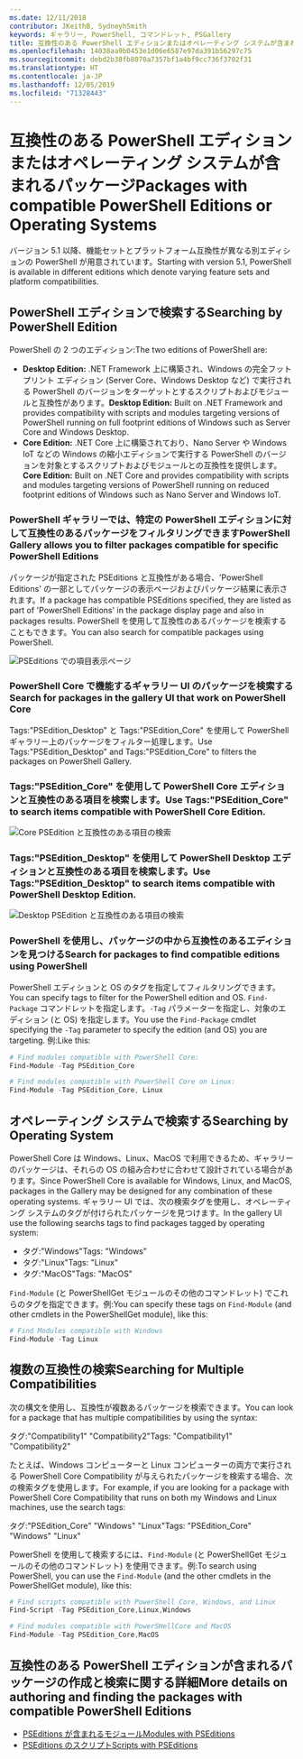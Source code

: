 ```yaml
---
ms.date: 12/11/2018
contributor: JKeithB, SydneyhSmith
keywords: ギャラリー, PowerShell, コマンドレット, PSGallery
title: 互換性のある PowerShell エディションまたはオペレーティング システムが含まれるパッケージ
ms.openlocfilehash: 14038aa9b0453e1d06e6587e97da391b56297c75
ms.sourcegitcommit: debd2b38fb8070a7357bf1a4bf9cc736f3702f31
ms.translationtype: HT
ms.contentlocale: ja-JP
ms.lasthandoff: 12/05/2019
ms.locfileid: "71328443"
---
```

# <a name="packages-with-compatible-powershell-editions-or-operating-systems"></a><span data-ttu-id="b99af-103">互換性のある PowerShell エディションまたはオペレーティング システムが含まれるパッケージ</span><span class="sxs-lookup"><span data-stu-id="b99af-103">Packages with compatible PowerShell Editions or Operating Systems</span></span>

<span data-ttu-id="b99af-104">バージョン 5.1 以降、機能セットとプラットフォーム互換性が異なる別エディションの PowerShell が用意されています。</span><span class="sxs-lookup"><span data-stu-id="b99af-104">Starting with version 5.1, PowerShell is available in different editions which denote varying feature sets and platform compatibilities.</span></span>

## <a name="searching-by-powershell-edition"></a><span data-ttu-id="b99af-105">PowerShell エディションで検索する</span><span class="sxs-lookup"><span data-stu-id="b99af-105">Searching by PowerShell Edition</span></span>

<span data-ttu-id="b99af-106">PowerShell の 2 つのエディション:</span><span class="sxs-lookup"><span data-stu-id="b99af-106">The two editions of PowerShell are:</span></span>
- <span data-ttu-id="b99af-107">**Desktop Edition:** .NET Framework 上に構築され、Windows の完全フットプリント エディション (Server Core、Windows Desktop など) で実行される PowerShell のバージョンをターゲットとするスクリプトおよびモジュールと互換性があります。</span><span class="sxs-lookup"><span data-stu-id="b99af-107">**Desktop Edition:** Built on .NET Framework and provides compatibility with scripts and modules targeting versions of PowerShell running on full footprint editions of Windows such as Server Core and Windows Desktop.</span></span>
- <span data-ttu-id="b99af-108">**Core Edition:** .NET Core 上に構築されており、Nano Server や Windows IoT などの Windows の縮小エディションで実行する PowerShell のバージョンを対象とするスクリプトおよびモジュールとの互換性を提供します。</span><span class="sxs-lookup"><span data-stu-id="b99af-108">**Core Edition:** Built on .NET Core and provides compatibility with scripts and modules targeting versions of PowerShell running on reduced footprint editions of Windows such as Nano Server and Windows IoT.</span></span>

### <a name="powershell-gallery-allows-you-to-filter-packages-compatible-for-specific-powershell-editions"></a><span data-ttu-id="b99af-109">PowerShell ギャラリーでは、特定の PowerShell エディションに対して互換性のあるパッケージをフィルタリングできます</span><span class="sxs-lookup"><span data-stu-id="b99af-109">PowerShell Gallery allows you to filter packages compatible for specific PowerShell Editions</span></span>

<span data-ttu-id="b99af-110">パッケージが指定された PSEditions と互換性がある場合、'PowerShell Editions' の一部としてパッケージの表示ページおよびパッケージ結果に表示されます。</span><span class="sxs-lookup"><span data-stu-id="b99af-110">If a package has compatible PSEditions specified, they are listed as part of 'PowerShell Editions' in the package display page and also in packages results.</span></span>
<span data-ttu-id="b99af-111">PowerShell を使用して互換性のあるパッケージを検索することもできます。</span><span class="sxs-lookup"><span data-stu-id="b99af-111">You can also search for compatible packages using PowerShell.</span></span>

![PSEditions での項目表示ページ](../../Images/packagedisplaypagewithpseditions.PNG)

### <a name="search-for-packages-in-the-gallery-ui-that-work-on-powershell-core"></a><span data-ttu-id="b99af-113">PowerShell Core で機能するギャラリー UI のパッケージを検索する</span><span class="sxs-lookup"><span data-stu-id="b99af-113">Search for packages in the gallery UI that work on PowerShell Core</span></span>

<span data-ttu-id="b99af-114">Tags:"PSEdition_Desktop" と Tags:"PSEdition_Core" を使用して PowerShell ギャラリー上のパッケージをフィルター処理します。</span><span class="sxs-lookup"><span data-stu-id="b99af-114">Use Tags:"PSEdition_Desktop" and Tags:"PSEdition_Core" to filters the packages on PowerShell Gallery.</span></span>

### <a name="use-tagspsedition_core-to-search-items-compatible-with-powershell-core-edition"></a><span data-ttu-id="b99af-115">Tags:"PSEdition_Core" を使用して PowerShell Core エディションと互換性のある項目を検索します。</span><span class="sxs-lookup"><span data-stu-id="b99af-115">Use Tags:"PSEdition_Core" to search items compatible with PowerShell Core Edition.</span></span>

![Core PSEdition と互換性のある項目の検索](../../Images/searchresultswithpseditions.PNG)

### <a name="use-tagspsedition_desktop-to-search-items-compatible-with-powershell-desktop-edition"></a><span data-ttu-id="b99af-117">Tags:"PSEdition_Desktop" を使用して PowerShell Desktop エディションと互換性のある項目を検索します。</span><span class="sxs-lookup"><span data-stu-id="b99af-117">Use Tags:"PSEdition_Desktop" to search items compatible with PowerShell Desktop Edition.</span></span>

![Desktop PSEdition と互換性のある項目の検索](../../Images/searchresultswithpseditionsdesktop.PNG)

### <a name="search-for-packages-to-find-compatible-editions-using-powershell"></a><span data-ttu-id="b99af-119">PowerShell を使用し、パッケージの中から互換性のあるエディションを見つける</span><span class="sxs-lookup"><span data-stu-id="b99af-119">Search for packages to find compatible editions using PowerShell</span></span>
<span data-ttu-id="b99af-120">PowerShell エディションと OS のタグを指定してフィルタリングできます。</span><span class="sxs-lookup"><span data-stu-id="b99af-120">You can specify tags to filter for the PowerShell edition and OS.</span></span>
<span data-ttu-id="b99af-121">`Find-Package` コマンドレットを指定します。`-Tag` パラメーターを指定し、対象のエディション (と OS) を指定します。</span><span class="sxs-lookup"><span data-stu-id="b99af-121">You use the `Find-Package` cmdlet specifying the `-Tag` parameter to specify the edition (and OS) you are targeting.</span></span>
<span data-ttu-id="b99af-122">例:</span><span class="sxs-lookup"><span data-stu-id="b99af-122">Like this:</span></span>

```powershell
# Find modules compatible with PowerShell Core:
Find-Module -Tag PSEdition_Core

# Find modules compatible with PowerShell Core on Linux:
Find-Module -Tag PSEdition_Core, Linux
```

## <a name="searching-by-operating-system"></a><span data-ttu-id="b99af-123">オペレーティング システムで検索する</span><span class="sxs-lookup"><span data-stu-id="b99af-123">Searching by Operating System</span></span>

<span data-ttu-id="b99af-124">PowerShell Core は Windows、Linux、MacOS で利用できるため、ギャラリーのパッケージは、それらの OS の組み合わせに合わせて設計されている場合があります。</span><span class="sxs-lookup"><span data-stu-id="b99af-124">Since PowerShell Core is available for Windows, Linux, and MacOS, packages in the Gallery may be designed for any combination of these operating systems.</span></span> <span data-ttu-id="b99af-125">ギャラリー UI では、次の検索タグを使用し、オペレーティング システムのタグが付けられたパッケージを見つけます。</span><span class="sxs-lookup"><span data-stu-id="b99af-125">In the gallery UI use the following searchs tags to find packages tagged by operating system:</span></span>

- <span data-ttu-id="b99af-126">タグ:"Windows"</span><span class="sxs-lookup"><span data-stu-id="b99af-126">Tags: "Windows"</span></span>
- <span data-ttu-id="b99af-127">タグ:"Linux"</span><span class="sxs-lookup"><span data-stu-id="b99af-127">Tags: "Linux"</span></span>
- <span data-ttu-id="b99af-128">タグ:"MacOS"</span><span class="sxs-lookup"><span data-stu-id="b99af-128">Tags: "MacOS"</span></span>

<span data-ttu-id="b99af-129">`Find-Module` (と PowerShellGet モジュールのその他のコマンドレット) でこれらのタグを指定できます。例:</span><span class="sxs-lookup"><span data-stu-id="b99af-129">You can specify these tags on `Find-Module` (and other cmdlets in the PowerShellGet module), like this:</span></span>

```powershell
# Find Modules compatible with Windows
Find-Module -Tag Linux
```

## <a name="searching-for-multiple-compatibilities"></a><span data-ttu-id="b99af-130">複数の互換性の検索</span><span class="sxs-lookup"><span data-stu-id="b99af-130">Searching for Multiple Compatibilities</span></span>

<span data-ttu-id="b99af-131">次の構文を使用し、互換性が複数あるパッケージを検索できます。</span><span class="sxs-lookup"><span data-stu-id="b99af-131">You can look for a package that has multiple compatibilities by using the syntax:</span></span>

<span data-ttu-id="b99af-132">タグ:"Compatibility1" "Compatibility2"</span><span class="sxs-lookup"><span data-stu-id="b99af-132">Tags: "Compatibility1" "Compatibility2"</span></span>

<span data-ttu-id="b99af-133">たとえば、Windows コンピューターと Linux コンピューターの両方で実行される PowerShell Core Compatibility が与えられたパッケージを検索する場合、次の検索タグを使用します。</span><span class="sxs-lookup"><span data-stu-id="b99af-133">For example, if you are looking for a package with PowerShell Core Compatibility that runs on both my Windows and Linux machines, use the search tags:</span></span>

<span data-ttu-id="b99af-134">タグ:"PSEdition_Core" "Windows" "Linux"</span><span class="sxs-lookup"><span data-stu-id="b99af-134">Tags: "PSEdition_Core" "Windows" "Linux"</span></span>

<span data-ttu-id="b99af-135">PowerShell を使用して検索するには、`Find-Module` (と PowerShellGet モジュールのその他のコマンドレット) を使用できます。例:</span><span class="sxs-lookup"><span data-stu-id="b99af-135">To search using PowerShell, you can use the `Find-Module` (and the other cmdlets in the PowerShellGet module), like this:</span></span>

```powershell
# Find scripts compatible with PowerShell Core, Windows, and Linux
Find-Script -Tag PSEdition_Core,Linux,Windows

# Find modules compatible with PowerSHellCore and MacOS
Find-Module -Tag PSEdition_Core,MacOS
```

## <a name="more-details-on-authoring-and-finding-the-packages-with-compatible-powershell-editions"></a><span data-ttu-id="b99af-136">互換性のある PowerShell エディションが含まれるパッケージの作成と検索に関する詳細</span><span class="sxs-lookup"><span data-stu-id="b99af-136">More details on authoring and finding the packages with compatible PowerShell Editions</span></span>

- [<span data-ttu-id="b99af-137">PSEditions が含まれるモジュール</span><span class="sxs-lookup"><span data-stu-id="b99af-137">Modules with PSEditions</span></span>](../../concepts/module-psedition-support.md)
- [<span data-ttu-id="b99af-138">PSEditions のスクリプト</span><span class="sxs-lookup"><span data-stu-id="b99af-138">Scripts with PSEditions</span></span>](../../concepts/script-psedition-support.md)
